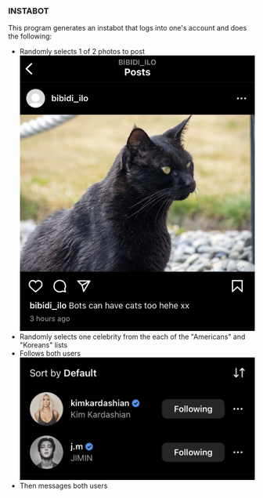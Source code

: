 ### INSTABOT

This program generates an instabot that logs into one's account and does the following:
- Randomly selects 1 of 2 photos to post
![image_selected](IMG_5355.jpg)
- Randomly selects one celebrity from the each of the "Americans" and "Koreans" lists
- Follows both users
![image_selected](IMG_5356.jpg)
- Then messages both users



